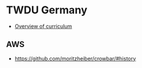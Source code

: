 # TWDU Germany
* [Overview of curriculum](https://docs.google.com/presentation/d/1mX0_RICLlvphqXpoGWUPlk2ZX-qPbckUS1vQZXlNivc/edit#slide=id.gc9623a6e6d_0_15)


## AWS
* https://github.com/moritzheiber/crowbar/#history